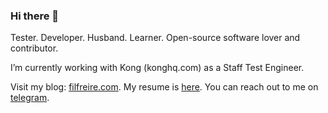 ### Hi there 👋

Tester. Developer. Husband. Learner. Open-source software lover and contributor.

I’m currently working with Kong (konghq.com) as a Staff Test Engineer.

Visit my blog: [filfreire.com](https://filfreire.com). My resume is [here](https://filfreire.com/cv.pdf).
You can reach out to me on [telegram](https://t.me/filfreire).

